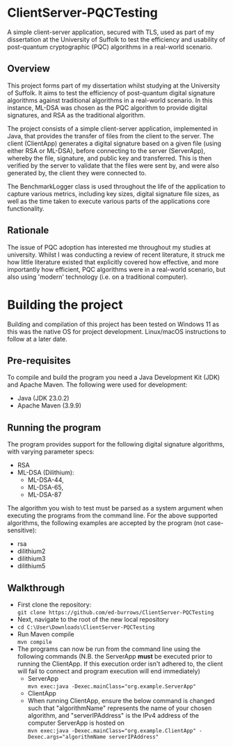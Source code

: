 # ClientServer-PQCTesting
A simple client-server application, secured with TLS, used as part of my dissertation at the University of Suffolk to test the efficiency and usability of post-quantum cryptographic (PQC) algorithms in a real-world scenario.
## Overview
This project forms part of my dissertation whilst studying at the University of Suffolk. It aims to test the efficiency of post-quantum digital signature algorithms against traditional algorithms in a real-world scenario. In this instance, ML-DSA was chosen as the PQC algorithm to provide digital signatures, and RSA as the traditional algorithm.

The project consists of a simple client-server application, implemented in Java, that provides the transfer of files from the client to the server. The client (ClientApp) generates a digital signature based on a given file (using either RSA or ML-DSA), before connecting to the server (ServerApp), whereby the file, signature, and public key and transferred. This is then verified by the server to validate that the files were sent by, and were also generated by, the client they were connected to.

The BenchmarkLogger class is used throughout the life of the application to capture various metrics, including key sizes, digital signature file sizes, as well as the time taken to execute various parts of the applications core functionality.
## Rationale
The issue of PQC adoption has interested me throughout my studies at university. Whilst I was conducting a review of recent literature, it struck me how little literature existed that explicitly covered how effective, and more importantly how efficient, PQC algorithms were in a real-world scenario, but also using 'modern' technology (i.e. on a traditional computer).
# Building the project
Building and compilation of this project has been tested on Windows 11 as this was the native OS for project development. Linux/macOS instructions to follow at a later date.
## Pre-requisites
To compile and build the program you need a Java Development Kit (JDK) and Apache Maven. The following were used for development:
* Java (JDK 23.0.2)
* Apache Maven (3.9.9)
## Running the program
The program provides support for the following digital signature algorithms, with varying parameter specs:
* RSA
* ML-DSA (Dilithium):
  * ML-DSA-44,
  * ML-DSA-65,
  * ML-DSA-87  

The algorithm you wish to test must be parsed as a system argument when executing the programs from the command line. For the above supported algorithms, the following examples are accepted by the program (not case-sensitive):
* rsa
* dilithium2
* dilithium3
* dilithium5  

## Walkthrough
* First clone the repository:  
```` git clone https://github.com/ed-burrows/ClientServer-PQCTesting ````
* Next, navigate to the root of the new local repository  
* ```` cd C:\User\Downloads\ClientServer-PQCTesting ````
* Run Maven compile  
```` mvn compile ````
* The programs can now be run from the command line using the following commands (N.B. the ServerApp **must** be executed prior to running the ClientApp. If this execution order isn't adhered to, the client will fail to connect and program execution will end immediately)
    - ServerApp  
```` mvn exec:java -Dexec.mainClass="org.example.ServerApp" ````
  - ClientApp  
  - When running ClientApp, ensure the below command is changed such that "algorithmName" represents the name of your chosen algorithm, and "serverIPAddress" is the IPv4 address of the computer ServerApp is hosted on  
```` mvn exec:java -Dexec.mainClass="org.example.ClientApp" -Dexec.args="algorithmName serverIPAddress" ````